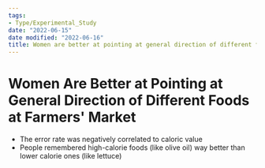 ```yaml
---
tags:
- Type/Experimental_Study
date: "2022-06-15"
date modified: "2022-06-16"
title: Women are better at pointing at general direction of different foods at farmers' market
---
```


# Women Are Better at Pointing at General Direction of Different Foods at Farmers' Market
- The error rate was negatively correlated to caloric value
- People remembered high-calorie foods (like olive oil) way better than lower calorie ones (like lettuce)
